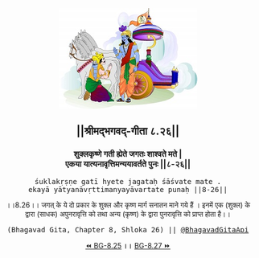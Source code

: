 <center><img src="../../asset/BG.png" alt="#API #bhagavadgitaapi #slok #nodejs #js #api #gitaapi #krishna #hinduism #vedic #ISKCON #shreemadbhagavadgita #technology"/>
<h2>||श्रीमद्‍भगवद्‍-गीता ८.२६||</h2>
<h3>शुक्लकृष्णे गती ह्येते जगतः शाश्वते मते |<br/>एकया यात्यनावृत्तिमन्ययावर्तते पुनः ||८-२६||</h3>
<pre>śuklakṛṣṇe gatī hyete jagataḥ śāśvate mate .<br/>ekayā yātyanāvṛttimanyayāvartate punaḥ ||8-26||</pre>
<p>।।8.26।। जगत् के ये दो प्रकार के शुक्ल और कृष्ण मार्ग सनातन माने गये हैं । इनमें एक (शुक्ल) के द्वारा (साधक) अपुनरावृत्ति को तथा अन्य (कृष्ण) के द्वारा पुनरावृत्ति को प्राप्त होता है।।</p>
<pre>(Bhagavad Gita, Chapter 8, Shloka 26) || <a href="https://twitter.com/bhagavadgitaapi">@BhagavadGitaApi</a></pre><a href="../../8/25">⏪  BG-8.25</a><b>        ।।        </b><a href="../../8/27">BG-8.27  ⏩</a></center>